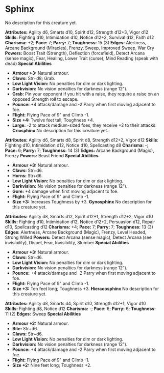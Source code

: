 # Sphinx

No description for this creature yet.

**Attributes:** Agility d6, Smarts d10, Spirit d12, Strength d12+3,
Vigor d12
**Skills:** Fighting d10, Intimidation d10, Notice d12+2, Survival d12,
Faith d12
**Charisma:** +2; **Pace:** 7; **Parry:** 7; **Toughness:** 15 (3)
**Edges:** Alertness, Arcane Background (Miracles), Frenzy, Sweep,
Improved Sweep, War Cry
**Powers:** Boost Trait (Strength), Deflection (forcefield), Detect
Arcana (sense magic), Fear, Healing, Lower Trait (curse), Mind Reading
(speak with dead)
**Special Abilities**

- **Armour +3:** Natural armour.
- **Claws:** Str+d8; Grab.
- **Low Light Vision:** No penalties for dim or dark lighting.
- **Darkvision:** No vision penalties for darkness (range 12").
- **Grab:** Pin your opponent if you hit with a raise, they require a
raise on an opposed Strength roll to escape.
- **Pounce:** +4 attack/damage and -2 Parry when first moving adjacent
to foe.
- **Flight:** Flying Pace of 9" and Climb -1.
- **Size +4:** Twelve feet tall; Toughness +4.
- **Large:** -2 to attack medium-sized foes, they receive +2 to their
attacks.
**Criosphinx**
No description for this creature yet.

**Attributes:** Agility d6, Smarts d8, Spirit d8, Strength d12+2, Vigor
d12
**Skills:** Fighting d10, Intimidation d12, Notice d10, Spellcasting d8
**Charisma:** -; **Pace:** 6; **Parry:** 7; **Toughness:** 14 (3)
**Edges:** Arcane Background (Magic), Frenzy
**Powers:** Beast Friend
**Special Abilities**

- **Armour +3:** Natural armour.
- **Claws:** Str+d6.
- **Horns:** Str+d6.
- **Low Light Vision:** No penalties for dim or dark lighting.
- **Darkvision:** No vision penalties for darkness (range 12").
- **Gore:** +4 damage when first moving adjacent to foe.
- **Flight:** Flying Pace of 9" and Climb -1.
- **Size +3:** Increases Toughness by +3.
**Gynosphinx**
No description for this creature yet.

**Attributes:** Agility d8, Smarts d12, Spirit d12+1, Strength d12+2,
Vigor d10
**Skills:** Fighting d10, Intimidation d12, Notice d12+2, Persuasion
d12, Repair d10, Spellcasting d12
**Charisma:** +4; **Pace:** 7; **Parry:** 7; **Toughness:** 13 (3)
**Edges:** Alertness, Arcane Background (Magic), Frenzy, Level Headed,
Strong Willed
**Powers:** Detect Arcana (sense magic), Detect Arcana (see
invisibility), Dispel, Fear, Invisibility, Slumber
**Special Abilities**

- **Armour +3:** Natural armour.
- **Claws:** Str+d6.
- **Low Light Vision:** No penalties for dim or dark lighting.
- **Darkvision:** No vision penalties for darkness (range 12").
- **Pounce:** +4 attack/damage and -2 Parry when first moving adjacent
to foe.
- **Flight:** Flying Pace of 9" and Climb -1.
- **Size +3:** Ten feet long; Toughness +3.
**Hieracosphinx**
No description for this creature yet.

**Attributes:** Agility d8, Smarts d4, Spirit d10, Strength d12+1, Vigor
d10
**Skills:** Fighting d8, Notice d12
**Charisma:** -; **Pace:** 6; **Parry:** 6; **Toughness:** 11 (2)
**Edges:** Sweep
**Special Abilities**

- **Armour +2:** Natural armour.
- **Bite:** Str+d6.
- **Claws:** Str+d6.
- **Low Light Vision:** No penalties for dim or dark lighting.
- **Darkvision:** No vision penalties for darkness (range 12").
- **Pounce:** +4 attack/damage and -2 Parry when first moving adjacent
to foe.
- **Flight:** Flying Pace of 9" and Climb -1.
- **Size +2:** Nine feet long; Toughness +2.
